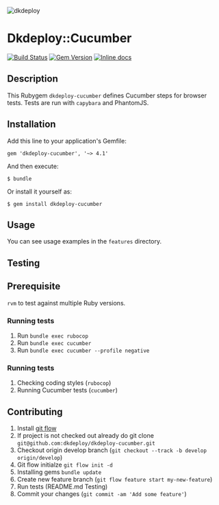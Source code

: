 ![dkdeploy](assets/dkdeploy-logo.png)

# Dkdeploy::Cucumber

[![Build Status](https://travis-ci.org/dkdeploy/dkdeploy-cucumber.svg?branch=develop)](https://travis-ci.org/dkdeploy/dkdeploy-cucumber)
[![Gem Version](https://badge.fury.io/rb/dkdeploy-cucumber.svg)](https://badge.fury.io/rb/dkdeploy-cucumber) [![Inline docs](http://inch-ci.org/github/dkdeploy/dkdeploy-cucumber.svg?branch=develop)](http://inch-ci.org/github/dkdeploy/dkdeploy-cucumber)

## Description

This Rubygem `dkdeploy-cucumber` defines Cucumber steps for browser tests.
Tests are run with `capybara` and PhantomJS.

## Installation

Add this line to your application's Gemfile:

    gem 'dkdeploy-cucumber', '~> 4.1'

And then execute:

    $ bundle

Or install it yourself as:

    $ gem install dkdeploy-cucumber

## Usage

You can see usage examples in the `features` directory.

## Testing

## Prerequisite

`rvm` to test against multiple Ruby versions.

### Running tests

1. Run `bundle exec rubocop`
2. Run `bundle exec cucumber`
3. Run `bundle exec cucumber --profile negative`

### Running tests

1. Checking coding styles (`rubocop`)
2. Running Cucumber tests (`cucumber`)

## Contributing

1. Install [git flow](https://github.com/nvie/gitflow)
2. If project is not checked out already do git clone `git@github.com:dkdeploy/dkdeploy-cucumber.git`
3. Checkout origin develop branch (`git checkout --track -b develop origin/develop`)
4. Git flow initialze `git flow init -d`
5. Installing gems `bundle update`
6. Create new feature branch (`git flow feature start my-new-feature`)
7. Run tests (README.md Testing)
8. Commit your changes (`git commit -am 'Add some feature'`)
